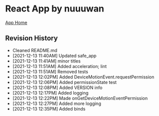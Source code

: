 # React App by nuuuwan

[App Home](https://nuuuwan.github.io/safe_app)

## Revision History
  * Cleaned README.md
  *  [2021-12-13 11:40AM] Updated safe_app
  *  [2021-12-13 11:41AM] minor titles
  *  [2021-12-13 11:51AM] Added acceleration; lint
  *  [2021-12-13 11:51AM] Removed tests
  *  [2021-12-13 12:02PM] Added DeviceMotionEvent.requestPermission
  *  [2021-12-13 12:06PM] Added permissionState test
  *  [2021-12-13 12:08PM] Added VERSION info
  *  [2021-12-13 12:17PM] Added logging
  *  [2021-12-13 12:22PM] Made onGetDeviceMotionEventPermission
  *  [2021-12-13 12:27PM] Added more logging
  *  [2021-12-13 12:35PM] Added binds
